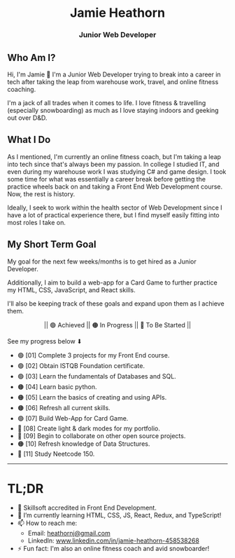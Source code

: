 <h1 align="center">Jamie Heathorn</h1>
<h3 align="center">Junior Web Developer</h3>

## Who Am I?
Hi, I'm Jamie 👋 I'm a Junior Web Developer trying to break into a career in tech after taking the leap from warehouse work, travel, and online fitness coaching.

I'm a jack of all trades when it comes to life. I love fitness & travelling (especially snowboarding) as much as I love staying indoors and geeking out over D&D.

## What I Do
As I mentioned, I'm currently an online fitness coach, but I'm taking a leap into tech since that's always been my passion. In college I studied IT, and even during my warehouse work I was studying C# and game design. I took some time for what was essentially a career break before getting the practice wheels back on and taking a Front End Web Development course. Now, the rest is history.

Ideally, I seek to work within the health sector of Web Development since I have a lot of practical experience there, but I find myself easily fitting into most roles I take on.

## My Short Term Goal
My goal for the next few weeks/months is to get hired as a Junior Developer.

Additionally, I aim to build a web-app for a Card Game to further practice my HTML, CSS, JavaScript, and React skills.

I'll also be keeping track of these goals and expand upon them as I achieve them.

<div align="center">|| 🟢 Achieved || 🟠 In Progress || 🔴 To Be Started ||</div>

See my progress below ⬇

* 🟢 [01] Complete 3 projects for my Front End course.
* 🟢 [02] Obtain ISTQB Foundation certificate.
* 🟢 [03] Learn the fundamentals of Databases and SQL.
* 🟠 [04] Learn basic python.
* 🟠 [05] Learn the basics of creating and using APIs.
* 🟠 [06] Refresh all current skills.
* 🟢 [07] Build Web-App for Card Game.
* 🔴 [08] Create light & dark modes for my portfolio.
* 🔴 [09] Begin to collaborate on other open source projects.
* 🟠 [10] Refresh knowledge of Data Structures.
* 🔴 [11] Study Neetcode 150.

---

# TL;DR
- 🏅 Skillsoft accredited in Front End Development.
- 🌱 I’m currently learning HTML, CSS, JS, React, Redux, and TypeScript!
- 📫 How to reach me:
  - Email: heathornj@gmail.com
  - LinkedIn: www.linkedin.com/in/jamie-heathorn-458538268
- ⚡ Fun fact: I'm also an online fitness coach and avid snowboarder!
